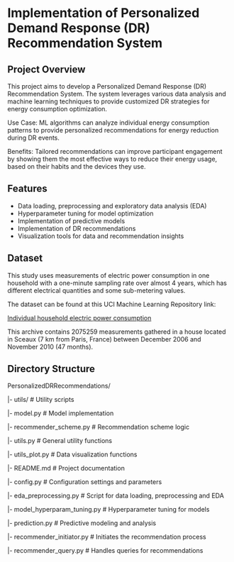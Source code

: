 # Implementation of Personalized Demand Response (DR) Recommendation System

## Project Overview
This project aims to develop a Personalized Demand Response (DR) Recommendation System. The system leverages various data analysis and machine learning techniques to provide customized DR strategies for energy consumption optimization.

Use Case: ML algorithms can analyze individual energy consumption patterns to provide personalized recommendations for energy reduction during DR events.

Benefits: Tailored recommendations can improve participant engagement by showing them the most effective ways to reduce their energy usage, based on their habits and the devices they use.

## Features
- Data loading, preprocessing and exploratory data analysis (EDA)
- Hyperparameter tuning for model optimization
- Implementation of predictive models
- Implementation of DR recommendations
- Visualization tools for data and recommendation insights

## Dataset
This study uses measurements of electric power consumption in one household with a one-minute sampling rate over almost 4 years, which has different electrical quantities and some sub-metering values. 

The dataset can be found at this UCI Machine Learning Repository link:

[Individual household electric power consumption](https://archive.ics.uci.edu/ml/datasets/individual+household+electric+power+consumption)

This archive contains 2075259 measurements gathered in a house located in Sceaux (7 km from Paris, France) between December 2006 and November 2010 (47 months).

## Directory Structure
PersonalizedDRRecommendations/

|- utils/ # Utility scripts

  |- model.py # Model implementation
  
  |- recommender_scheme.py # Recommendation scheme logic
  
  |- utils.py # General utility functions
  
  |- utils_plot.py # Data visualization functions

|- README.md # Project documentation

|- config.py # Configuration settings and parameters

|- eda_preprocessing.py # Script for data loading, preprocessing and EDA

|- model_hyperparam_tuning.py # Hyperparameter tuning for models

|- prediction.py # Predictive modeling and analysis

|- recommender_initiator.py # Initiates the recommendation process

|- recommender_query.py # Handles queries for recommendations
